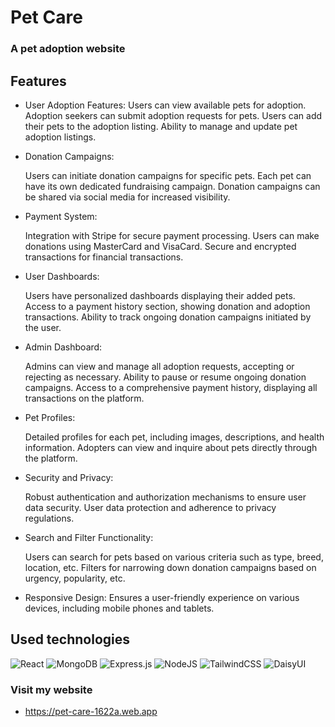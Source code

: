 # Pet Care
### A pet adoption website

## Features
- User Adoption Features:
    Users can view available pets for adoption.
    Adoption seekers can submit adoption requests for pets.
    Users can add their pets to the adoption listing.
    Ability to manage and update pet adoption listings.

- Donation Campaigns:

    Users can initiate donation campaigns for specific pets.
    Each pet can have its own dedicated fundraising campaign.
    Donation campaigns can be shared via social media for increased visibility.

- Payment System:

    Integration with Stripe for secure payment processing.
    Users can make donations using MasterCard and VisaCard.
    Secure and encrypted transactions for financial transactions.

- User Dashboards:

    Users have personalized dashboards displaying their added pets.
    Access to a payment history section, showing donation and adoption transactions.
    Ability to track ongoing donation campaigns initiated by the user.

- Admin Dashboard:

    Admins can view and manage all adoption requests, accepting or rejecting as necessary.
    Ability to pause or resume ongoing donation campaigns.
    Access to a comprehensive payment history, displaying all transactions on the platform.

- Pet Profiles:

    Detailed profiles for each pet, including images, descriptions, and health information.
    Adopters can view and inquire about pets directly through the platform.

- Security and Privacy:

    Robust authentication and authorization mechanisms to ensure user data security.
    User data protection and adherence to privacy regulations.

- Search and Filter Functionality:

    Users can search for pets based on various criteria such as type, breed, location, etc.
    Filters for narrowing down donation campaigns based on urgency, popularity, etc.

- Responsive Design:
    Ensures a user-friendly experience on various devices, including mobile phones and tablets.

## Used technologies
![React](https://img.shields.io/badge/react-%2320232a.svg?style=for-the-badge&logo=react&logoColor=%2361DAFB)
![MongoDB](https://img.shields.io/badge/MongoDB-%234ea94b.svg?style=for-the-badge&logo=mongodb&logoColor=white)
![Express.js](https://img.shields.io/badge/express.js-%23404d59.svg?style=for-the-badge&logo=express&logoColor=%2361DAFB)
![NodeJS](https://img.shields.io/badge/node.js-6DA55F?style=for-the-badge&logo=node.js&logoColor=white)
![TailwindCSS](https://img.shields.io/badge/tailwindcss-%2338B2AC.svg?style=for-the-badge&logo=tailwind-css&logoColor=white)
![DaisyUI](https://img.shields.io/badge/daisyui-5A0EF8?style=for-the-badge&logo=daisyui&logoColor=white)

### Visit my website
- https://pet-care-1622a.web.app